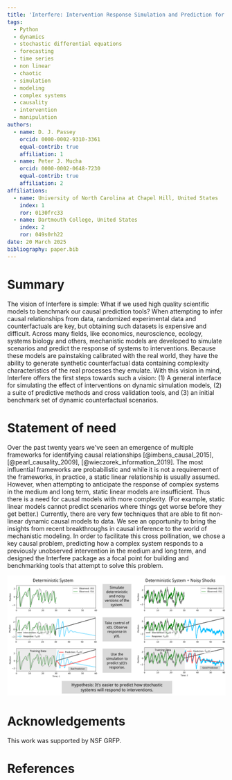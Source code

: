 ```yaml
---
title: 'Interfere: Intervention Response Simulation and Prediction for Stochastic Non-Linear Dynamics'
tags:
  - Python
  - dynamics
  - stochastic differential equations
  - forecasting
  - time series
  - non linear
  - chaotic
  - simulation
  - modeling
  - complex systems
  - causality
  - intervention
  - manipulation
authors:
  - name: D. J. Passey
    orcid: 0000-0002-9310-3361
    equal-contrib: true
    affiliation: 1
  - name: Peter J. Mucha
    orcid: 0000-0002-0648-7230
    equal-contrib: true
    affiliation: 2
affiliations:
  - name: University of North Carolina at Chapel Hill, United States
    index: 1
    ror: 0130frc33
  - name: Dartmouth College, United States
    index: 2
    ror: 049s0rh22
date: 20 March 2025
bibliography: paper.bib
---
```


# Summary
The vision of Interfere is simple: What if we used high quality scientific models to benchmark our causal prediction tools? When attempting to infer causal relationships from data, randomized experimental data and counterfactuals are key, but obtaining such datasets is expensive and difficult. Across many fields, like economics, neuroscience, ecology, systems biology and others, mechanistic models are developed to simulate scenarios and predict the response of systems to interventions. Because these models are painstaking calibrated with the real world, they have the ability to generate synthetic counterfactual data containing complexity characteristics of the real processes they emulate. With this vision in mind, Interfere offers the first steps towards such a vision: (1) A general interface for simulating the effect of interventions on dynamic simulation models, (2) a suite of predictive methods and cross validation tools, and (3) an initial benchmark set of dynamic counterfactual scenarios. 

# Statement of need
Over the past twenty years we've seen an emergence of multiple frameworks for identifying causal relationships [@imbens_causal_2015], [@pearl_causality_2009], [@wieczorek_information_2019]. The most influential frameworks are probabilistic and while it is not a requirement of the frameworks, in practice, a static linear relationship is usually assumed. However, when attempting to anticipate the response of complex systems in the medium and long term, static linear models are insufficient. Thus there is a need for causal models with more complexity. (For example, static linear models cannot predict scenarios where things get worse before they get better.) Currently, there are very few techniques that are able to fit non-linear dynamic causal models to data. We see an opportunity to bring the insights from recent breakthroughs in causal inference to the world of mechanistic modeling.  In order to facilitate this cross pollination, we chose a key causal problem, predicting how a complex system responds to a previously unobserved intervention in the medium and long term, and designed the Interfere package as a focal point for building and benchmarking tools that attempt to solve this problem.


![Comparing deterministic and stochastic systems.\label{fig:det_vs_stoch}](images/det_v_stoch.png)

# Acknowledgements
This work was supported by NSF GRFP.

# References